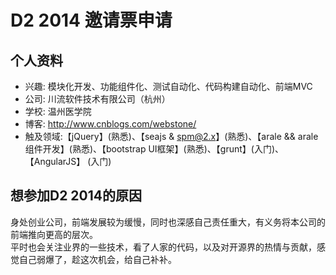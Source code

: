 # D2 2014 邀请票申请

## 个人资料

- 兴趣: 模块化开发、功能组件化、测试自动化、代码构建自动化、前端MVC
- 公司: 川流软件技术有限公司（杭州）
- 学校: 温州医学院
- 博客: http://www.cnblogs.com/webstone/
- 触及领域:【jQuery】(熟悉)、【seajs & spm@2.x】(熟悉)、【arale && arale组件开发】(熟悉)、【bootstrap UI框架】(熟悉)、【grunt】(入门)、【AngularJS】 (入门)  
## 想参加D2 2014的原因

  身处创业公司，前端发展较为缓慢，同时也深感自己责任重大，有义务将本公司的前端推向更高的层次。  
平时也会关注业界的一些技术，看了人家的代码，以及对开源界的热情与贡献，感觉自己弱爆了，趁这次机会，给自己补补。
